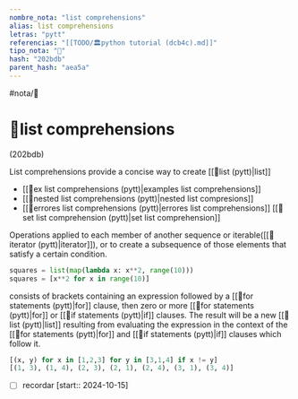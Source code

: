 ```yaml
---
nombre_nota: "list comprehensions"
alias: list comprehensions
letras: "pytt"
referencias: "[[TODO/🏛️python tutorial (dcb4c).md]]"
tipo_nota: "📑"
hash: "202bdb"
parent_hash: "aea5a"
---
```


#nota/📑

# 📑list comprehensions
<div class="hash">(202bdb)</div>

List comprehensions provide a concise way to create [[📑list (pytt)|list]]


- [[📑ex list comprehensions (pytt)|examples list comprehensions]]
- [[📑nested list comprehensions (pytt)|nested list compresions]]
- [[📑errores list comprehensions (pytt)|errores list comprehensions]]
[[📑set list comprehension (pytt)|set list comprehension]]


Operations applied to each member of another sequence or iterable([[📑iterator (pytt)|iterator]]), or to create a subsequence of those elements that satisfy a certain condition.


```python
squares = list(map(lambda x: x**2, range(10)))
squares = [x**2 for x in range(10)]
```


consists of brackets containing an expression followed by a [[📑for statements (pytt)|for]] clause, then zero or more [[📑for statements (pytt)|for]] or  [[📑if statements (pytt)|if]] clauses.
The result will be a new [[📑list (pytt)|list]] resulting from evaluating the expression in the context of the [[📑for statements (pytt)|for]] and  [[📑if statements (pytt)|if]] clauses which follow it.

```python
[(x, y) for x in [1,2,3] for y in [3,1,4] if x != y]
[(1, 3), (1, 4), (2, 3), (2, 1), (2, 4), (3, 1), (3, 4)]
```



- [ ] recordar  [start:: 2024-10-15]